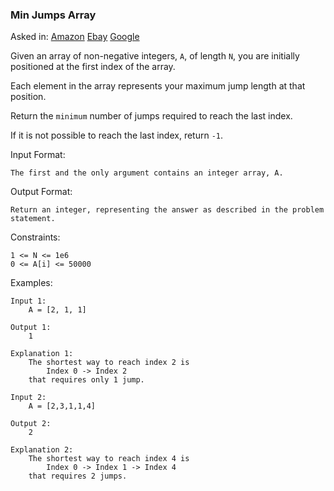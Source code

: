 ### Min Jumps Array

Asked in: [Amazon](#) [Ebay](#) [Google](#)

Given an array of non-negative integers, `A`, of length `N`, you are initially positioned at the first index of the array.

Each element in the array represents your maximum jump length at that position.

Return the `minimum` number of jumps required to reach the last index.

If it is not possible to reach the last index, return `-1`.

Input Format:
```
The first and the only argument contains an integer array, A.
```

Output Format:
```
Return an integer, representing the answer as described in the problem statement.
```

Constraints:
```
1 <= N <= 1e6
0 <= A[i] <= 50000
```

Examples:
```
Input 1:
    A = [2, 1, 1]

Output 1:
    1
    
Explanation 1:
    The shortest way to reach index 2 is
        Index 0 -> Index 2
    that requires only 1 jump.

Input 2:
    A = [2,3,1,1,4]

Output 2:
    2

Explanation 2:
    The shortest way to reach index 4 is
        Index 0 -> Index 1 -> Index 4
    that requires 2 jumps.
```
